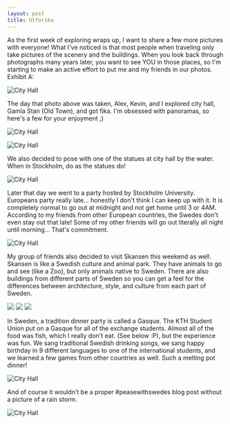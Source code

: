 ```yaml
---
layout: post
title: Utforska
---
```


As the first week of exploring wraps up, I want to share a few more pictures with everyone! What I've noticed is that most people when traveling only take pictures of the scenery and the buildings. When you look back through photographs many years later, you want to see YOU in those places, so I'm starting to make an active effort to put me and my friends in our photos. Exhibit A:

![City Hall](/assets/swedenblog/sweden3_boysincityhall.jpg)

The day that photo above was taken, Alex, Kevin, and I explored city hall, Gamla Stan (Old Town), and got fika. I'm obsessed with panoramas, so here's a few for your enjoyment ;)

![City Hall](/assets/swedenblog/sweden3_cityhallpano1.jpg)

![City Hall](/assets/swedenblog/sweden3_cityhallpano2.jpg)

We also decided to pose with one of the statues at city hall by the water. When in Stockholm, do as the statues do!

![City Hall](/assets/swedenblog/sweden3_posewithstatue.jpg)

Later that day we went to a party hosted by Stockholm University. Europeans party really late... honestly I don't think I can keep up with it. It is completely normal to go out at midnight and not get home until 3 or 4AM. According to my friends from other European countries, the Swedes don't even stay out that late! Some of my other friends will go out literally all night until morning... That's commitment.   

![City Hall](/assets/swedenblog/sweden3_party1.jpg)

My group of friends also decided to visit Skansen this weekend as well. Skansen is like a Swedish culture and animal park. They have animals to go and see (like a Zoo), but only animals native to Sweden. There are also buildings from different parts of Sweden so you can get a feel for the differences between architecture, style, and culture from each part of Sweden. 

<div class="gallery" data-columns="3">
    <img src="/assets/swedenblog/sweden3_skansen.jpg">
    <img src="/assets/swedenblog/sweden3_skansengroup.jpg">
    <img src="/assets/swedenblog/sweden3_grouplookingatsign.jpg">
</div> 

In Sweden, a tradition dinner party is called a Gasque. The KTH Student Union put on a Gasque for all of the exchange students. Almost all of the food was fish, which I really don't eat. (See below :P), but the experience was fun. We sang traditional Swedish drinking songs, we sang happy birthday in 9 different languages to one of the international students, and we learned a few games from other countries as well. Such a melting pot dinner!

![City Hall](/assets/swedenblog/sweden3_gasque.jpg)

And of course it wouldn't be a proper #peasewithswedes blog post without a picture of a rain storm. 

![City Hall](/assets/swedenblog/sweden3_rainpano.jpg)